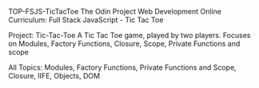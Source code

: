 TOP-FSJS-TicTacToe
The Odin Project Web Development Online Curriculum: Full Stack JavaScript - Tic Tac Toe

Project: Tic-Tac-Toe
A Tic Tac Toe game, played by two players. Focuses on Modules, Factory Functions, Closure, Scope, Private Functions and scope

All Topics: Modules, Factory Functions, Private Functions and Scope, Closure, IIFE, Objects, DOM 
